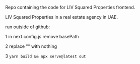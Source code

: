 Repo containing the code for LIV Squared Properties frontend.

LIV Squared Properties in a real estate agency in UAE.

run outside of github:

1 in next.config.js remove basePath

2 replace "" with nothing

3 `yarn build && npx serve@latest out`
